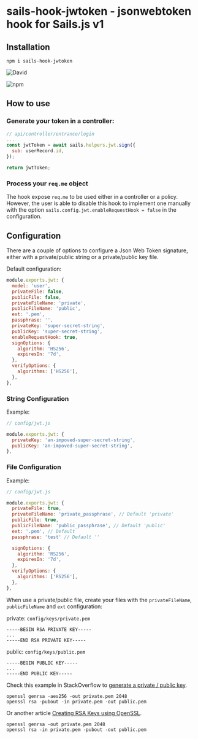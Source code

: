 # sails-hook-jwtoken - jsonwebtoken hook for Sails.js v1

## Installation

```
npm i sails-hook-jwtoken
```

![David](https://img.shields.io/david/jorgevrgs/sails-hook-jwtoken?style=for-the-badge)

![npm](https://img.shields.io/npm/v/sails-hook-jwtoken?style=for-the-badge)

## How to use

### Generate your token in a controller:

```js
// api/controller/entrance/login
...
const jwtToken = await sails.helpers.jwt.sign({
  sub: userRecord.id,
});

return jwtToken;
```

### Process your `req.me` object

The hook expose `req.me` to be used either in a controller or a policy. However, the user is able to disable this hook to implement one manually with the option `sails.config.jwt.enableRequestHook = false` in the configuration.

## Configuration

There are a couple of options to configure a Json Web Token signature, either with a private/public string or a private/public key file.

Default configuration:

```js
module.exports.jwt: {
  model: 'user',
  privateFile: false,
  publicFile: false,
  privateFileName: 'private',
  publicFileName: 'public',
  ext: '.pem',
  passphrase: '',
  privateKey: 'super-secret-string',
  publicKey: 'super-secret-string',
  enableRequestHook: true,
  signOptions: {
    algorithm: 'HS256',
    expiresIn: '7d',
  },
  verifyOptions: {
    algorithms: ['HS256'],
  },
},
```

### String Configuration

Example:

```js
// config/jwt.js

module.exports.jwt: {
  privateKey: 'an-impoved-super-secret-string',
  publicKey: 'an-impoved-super-secret-string',
},

```

### File Configuration

Example:

```js
// config/jwt.js

module.exports.jwt: {
  privateFile: true,
  privateFileName: 'private_passphrase', // Default 'private'
  publicFile: true,
  publicFileName: 'public_passphrase', // Default 'public'
  ext: '.pem', // Default
  passphrase: 'test' // Default ''

  signOptions: {
    algorithm: 'RS256',
    expiresIn: '7d',
  },
  verifyOptions: {
    algorithms: ['RS256'],
  },
},

```

When use a private/public file, create your files with the `privateFileName`, `publicFileName` and `ext` configuration:

private: `config/keys/private.pem`

```
-----BEGIN RSA PRIVATE KEY-----
...
-----END RSA PRIVATE KEY-----
```

public: `config/keys/public.pem`

```
-----BEGIN PUBLIC KEY-----
...
-----END PUBLIC KEY-----

```

Check this example in StackOverflow to [generate a private / public key](https://stackoverflow.com/questions/40595895/how-can-i-generate-the-private-and-public-certificates-for-jwt-with-rs256-algori).

```
openssl genrsa -aes256 -out private.pem 2048
openssl rsa -pubout -in private.pem -out public.pem
```

Or another article [Creating RSA Keys using OpenSSL](https://www.scottbrady91.com/OpenSSL/Creating-RSA-Keys-using-OpenSSL).

```
openssl genrsa -out private.pem 2048
openssl rsa -in private.pem -pubout -out public.pem
```
